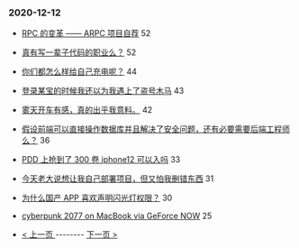 ### 2020-12-12 
- [RPC 的变革 —— ARPC 项目自荐](https://www.v2ex.com/t/734682) 52
- [真有写一辈子代码的职业么？](https://www.v2ex.com/t/734702) 52
- [你们都怎么样给自己充电呢？](https://www.v2ex.com/t/734698) 44
- [登录某宝的时候我还以为我遇上了盗号木马](https://www.v2ex.com/t/734721) 43
- [雾天开车有感，真的出乎我意料。](https://www.v2ex.com/t/734742) 42
- [假设前端可以直接操作数据库并且解决了安全问题，还有必要需要后端工程师么？](https://www.v2ex.com/t/734750) 36
- [PDD 上抢到了 300 卷 iphone12 可以入吗](https://www.v2ex.com/t/734700) 33
- [今天老大说想让我自己部署项目，但又怕我删错东西](https://www.v2ex.com/t/734631) 31
- [为什么国产 APP 喜欢声明闪光灯权限？](https://www.v2ex.com/t/734668) 30
- [cyberpunk 2077 on MacBook via GeForce NOW](https://www.v2ex.com/t/734749) 25 

- [ < 上一页 ](https://github.com/able8/v2ex-hot-record/blob/master/2020-12-11.md) -------- [ 下一页 > ](https://github.com/able8/v2ex-hot-record/blob/master/2020-12-13.md)